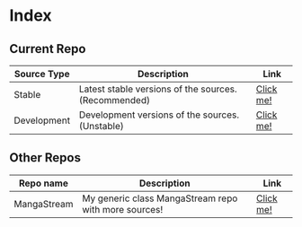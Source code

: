 # Index

## Current Repo
| Source Type | Description |          Link |
| ---        |    ----   |         --- |
| Stable      | Latest stable versions of the sources. (Recommended)      | [Click me!](https://thenetsky.github.io/netskys-extensions/main/)    |
| Development   | Development versions of the sources. (Unstable)        |  [Click me!](https://thenetsky.github.io/netskys-extensions/dev/)    |

## Other Repos
| Repo name | Description |          Link |
| ---        |    ----   |         --- |
| MangaStream   | My generic class MangaStream repo with more sources!        |  [Click me!](https://thenetsky.github.io/extensions-mangastream/)    |
